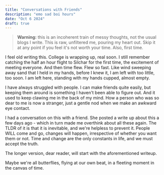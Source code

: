 ```yaml
---
title: "Conversations with Friends"
description: "emo sad boi hours"
date: "Oct 6 2024"
draft: true
---
```


> **Warning:** this is an incoherent train of messy thoughts, not the usual blogs I write. This is raw, unfiltered me, pouring my heart out. Skip it at any point if you feel it's not worth your time. Also, first time.

I feel old writing this. College is wrapping up, real soon. I still remember catching the half an hour flight to Silchar for the first time, the excitement of meeting everyone. And then time flew. Flew so fast. Like wind sweeping away sand that I held in my hands, before I knew it, I am left with too little, too soon. I am left here, standing with my hands cupped, almost empty.

I have always struggled with people. I can make friends quite easily, but keeping them around is something I haven't been able to figure out. And it used to keep clawing me in the back of my mind. How a person who was so dear to me is now a stranger, just a gentle nod when we make an awkward eye contact.

I had a conversation on this with a friend. She posted a write up about this a few days ago - which in turn made me overthink about all these again. The TLDR of it is that it is inevitable, and we're helpless to prevent it. People WILL come and go, changes will happen, irrespective of whether you want them or not. Time and change are the only constants in life, and we must accept the truth.

The longer version, dear reader, will start with the aforementioned writeup.

Maybe we're all butterflies, flying at our own beat, in a fleeting moment in the canvas of time.

